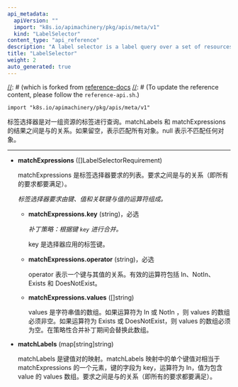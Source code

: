 ```yaml
---
api_metadata:
  apiVersion: ""
  import: "k8s.io/apimachinery/pkg/apis/meta/v1"
  kind: "LabelSelector"
content_type: "api_reference"
description: "A label selector is a label query over a set of resources."
title: "LabelSelector"
weight: 2
auto_generated: true
---
```


[//]: # (The file is auto-generated from the Go source code of the component using a generic generator,)
[//]: # (which is forked from [reference-docs](https://github.com/kubernetes-sigs/reference-docs.)
[//]: # (To update the reference content, please follow the `reference-api.sh`.)

`import "k8s.io/apimachinery/pkg/apis/meta/v1"`

标签选择器是对一组资源的标签进行查询。matchLabels 和 matchExpressions 的结果之间是与的关系。如果留空，表示匹配所有对象。null 表示不匹配任何对象。

<hr/>

- **matchExpressions** ([]LabelSelectorRequirement)

  matchExpressions 是标签选择器要求的列表。要求之间是与的关系（即所有的要求都要满足）。

  <a name="LabelSelectorRequirement"></a>

  *标签选择器要求由键、值和关联键与值的运算符组成。*

  - **matchExpressions.key** (string)，必选

    *补丁策略：根据键 `key` 进行合并。*

    key 是选择器应用的标签键。

  - **matchExpressions.operator** (string)，必选

    operator 表示一个键与其值的关系。有效的运算符包括 In、NotIn、Exists 和 DoesNotExist。

  - **matchExpressions.values** ([]string)

    values 是字符串值的数组。如果运算符为 In 或 NotIn ，则 values 的数组必须非空。如果运算符为 Exists 或 DoesNotExist，则 values 的数组必须为空。在策略性合并补丁期间会替换此数组。

- **matchLabels** (map[string]string)

  matchLabels 是键值对的映射。matchLabels 映射中的单个键值对相当于 matchExpressions 的一个元素，键的字段为 key，运算符为 In，值为包含 value 的 values 数组。要求之间是与的关系（即所有的要求都要满足）。
